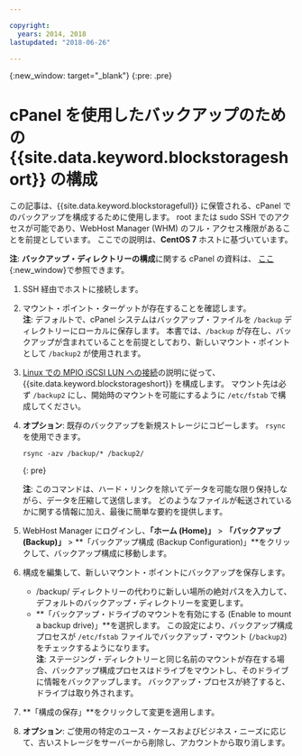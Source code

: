 ```yaml
---

copyright:
  years: 2014, 2018
lastupdated: "2018-06-26"

---
```

{:new_window: target="_blank"}
{:pre: .pre}
 
# cPanel を使用したバックアップのための {{site.data.keyword.blockstorageshort}} の構成

この記事は、{{site.data.keyword.blockstoragefull}} に保管される、cPanel でのバックアップを構成するために使用します。 root または sudo SSH でのアクセスが可能であり、WebHost Manager (WHM) のフル・アクセス権限があることを前提としています。 ここでの説明は、**CentOS 7** ホストに基づいています。

**注**: **バックアップ・ディレクトリーの構成**に関する cPanel の資料は、 [ここ](https://docs.cpanel.net/display/68Docs/Backup+Configuration#BackupConfiguration-ConfigureBackupDirectory){:new_window}で参照できます。

1. SSH 経由でホストに接続します。

2. マウント・ポイント・ターゲットが存在することを確認します。 <br />
   **注**: デフォルトで、cPanel システムはバックアップ・ファイルを `/backup` ディレクトリーにローカルに保存します。 本書では、`/backup` が存在し、バックアップが含まれていることを前提としており、新しいマウント・ポイントとして `/backup2` が使用されます。
   
3. [Linux での MPIO iSCSI LUN への接続](accessing_block_storage_linux.html)の説明に従って、{{site.data.keyword.blockstorageshort}} を構成します。 マウント先は必ず `/backup2` にし、開始時のマウントを可能にするように `/etc/fstab` で構成してください。

4. **オプション**: 既存のバックアップを新規ストレージにコピーします。 `rsync` を使用できます。
   ```
   rsync -azv /backup/* /backup2/
   ```
   {: pre}
    
    **注**: このコマンドは、ハード・リンクを除いてデータを可能な限り保持しながら、データを圧縮して送信します。 どのようなファイルが転送されているかに関する情報に加え、最後に簡単な要約を提供します。
    
5. WebHost Manager にログインし、**「ホーム (Home)」** > **「バックアップ (Backup)」** > **「バックアップ構成 (Backup Configuration)」**をクリックして、バックアップ構成に移動します。

6. 構成を編集して、新しいマウント・ポイントにバックアップを保存します。 
    - /backup/ ディレクトリーの代わりに新しい場所の絶対パスを入力して、デフォルトのバックアップ・ディレクトリーを変更します。 
    - **「バックアップ・ドライブのマウントを有効にする (Enable to mount a backup drive)」**を選択します。 この設定により、バックアップ構成プロセスが `/etc/fstab` ファイルでバックアップ・マウント (`/backup2`) をチェックするようになります。 <br /> 
    **注**: ステージング・ディレクトリーと同じ名前のマウントが存在する場合、バックアップ構成プロセスはドライブをマウントし、そのドライブに情報をバックアップします。 バックアップ・プロセスが終了すると、ドライブは取り外されます。 

7. **「構成の保存」**をクリックして変更を適用します。

8. **オプション**: ご使用の特定のユース・ケースおよびビジネス・ニーズに応じて、古いストレージをサーバーから削除し、アカウントから取り消します。

